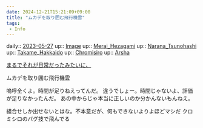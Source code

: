 ```yaml
---
date: 2024-12-21T15:21:09+09:00
title: "ムカデを取り囲む飛行機雲"
tags:
 - Info
---
```


daily:: [2023-05-27](/Daily_Note/2023-05-27.md)
up:: [Image](../Bar/Novel/Topics/Image.md)
up:: [Merai_Hezagami](../Bar/Novel/Nacaria/Merai_Hezagami.md)
up:: [Narana_Tsunohashi](../Bar/Novel/Nacaria/Narana_Tsunohashi.md)
up:: [Takame_Hakkaido](../Bar/Novel/Nacaria/Takame_Hakkaido.md)
up:: [Chromisiro](../Bar/Novel/Nacaria/Chromisiro.md)
up:: [Arsha](../Bar/Novel/Nacaria/Arsha.md)

[まるでそれが日常だったみたいに、](まるでそれが日常だったみたいに、.md)

ムカデを取り囲む飛行機雲

嗚呼全くよ。時間が足りねえってんだ。
違うでしょー。時間じゃないよ、評価が足りなかったんだ。
あの中からじゃ本当に正しいのか分かんないもんねえ。

組合せしか出せないとはな。不本意だが、何もできないよりよほどマシだ
クロミシロのバグ技で飛んでる









